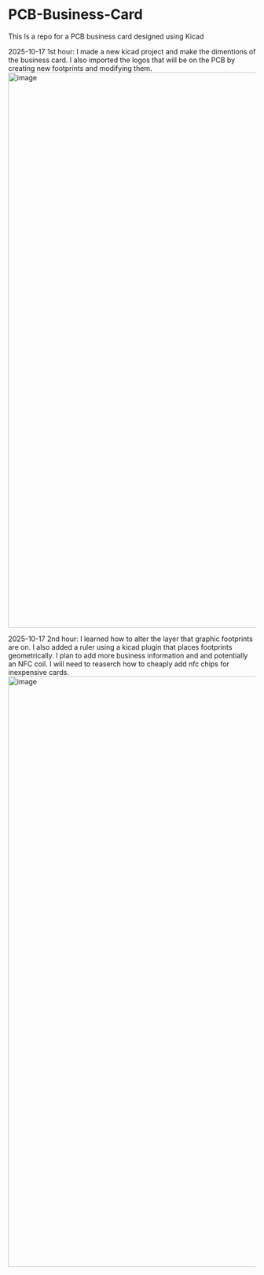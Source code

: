 # PCB-Business-Card
This Is a repo for a PCB business card designed using Kicad

2025-10-17 1st hour:
I made a new kicad project and make the dimentions of the business card. I also imported the logos that will be on the PCB by creating new footprints and modifying them.
<img width="1920" height="1128" alt="image" src="https://github.com/user-attachments/assets/fa7d4de1-01b9-47a4-9e98-1da9f68bee06" />

2025-10-17 2nd hour:
I learned how to alter the layer that graphic footprints are on. I also added a ruler using a kicad plugin that places footprints geometrically. I plan to add more business information and and potentially an NFC coil. I will need to reaserch how to cheaply add nfc chips for inexpensive cards.
<img width="1920" height="1200" alt="image" src="https://github.com/user-attachments/assets/7a43aabb-edea-4e13-aca8-34ab87da4baa" />
